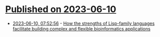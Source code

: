 # [Published on 2023-06-10](index.md)

* [2023-06-10, 07:52:56](https://lobste.rs/s/7t0ed8/how_strengths_lisp_family_languages) - [How the strengths of Lisp-family languages facilitate building complex and flexible bioinformatics applications](https://academic.oup.com/bib/article/19/3/537/2769437)
